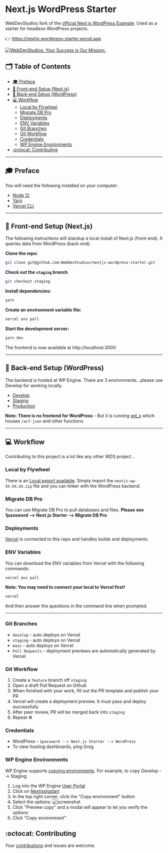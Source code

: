 # Next.js WordPress Starter <!-- omit in toc -->

WebDevStudios fork of the [official Next.js WordPress Example](https://github.com/vercel/next.js/tree/canary/examples/cms-wordpress). Used as a starter for headless WordPress projects.

👉 https://nextjs-wordpress-starter.vercel.app

<a href="https://webdevstudios.com/contact/"><img src="https://webdevstudios.com/wp-content/uploads/2018/04/wds-github-banner.png" alt="WebDevStudios. Your Success is Our Mission."></a>

## 🗂 Table of Contents <!-- omit in toc -->

- [🎓 Preface](#-preface)
- [🚀 Front-end Setup (Next.js)](#-front-end-setup-nextjs)
- [🔧 Back-end Setup (WordPress)](#-back-end-setup-wordpress)
- [💻 Workflow](#-workflow)
  - [Local by Flywheel](#local-by-flywheel)
  - [Migrate DB Pro](#migrate-db-pro)
  - [Deployments](#deployments)
  - [ENV Variables](#env-variables)
  - [Git Branches](#git-branches)
  - [Git Workflow](#git-workflow)
  - [Credentials](#credentials)
  - [WP Engine Environments](#wp-engine-environments)
- [:octocat: Contributing](#octocat-contributing)

---

## 🎓 Preface

You will need the following installed on your computer:

- [Node 12](https://nodejs.org/en/)
- [Yarn](https://yarnpkg.com/)
- [Vercel CLI](https://vercel.com/download)

---

## 🚀 Front-end Setup (Next.js)

The following instructions will standup a local install of Next.js (front-end). It queries data from WordPress (back-end).

**Clone the repo:**

```bash
git clone git@github.com:WebDevStudios/nextjs-wordpress-starter.git
```

**Check out the `staging` branch**

```bash
git checkout staging
```

**Install dependencies:**

```bash
yarn
```

**Create an environment variable file:**

```bash
vercel env pull
```

**Start the development server:**

```bash
yarn dev
```

The frontend is now available at http://localhost:3000

---

## 🔧 Back-end Setup (WordPress)

The backend is hosted at WP Engine. There are 3 environments...please use Develop for working locally.

- [Develop](https://nextjsdevstart.wpengine.com/wp-admin/)
- [Staging](https://nextjsstgstart.wpengine.com/wp-admin/)
- [Production](https://nextjs.wpengine.com/wp-admin)

**Note: There is no frontend for WordPress** - But it is running [wd_s](https://github.com/WebDevStudios/wd_s) which houses `/acf-json` and other functions.

---

## 💻 Workflow

Contributing to this project is a lot like any other WDS project...

### Local by Flywheel

There is an [Local export available](https://drive.google.com/drive/folders/1Ju81KThAUHOuWRNslw_m7xZScwoJYkr0). Simply import the `nextjs-wp-XX.XX.XX.zip` file and you can tinker with the WordPress backend.

### Migrate DB Pro

You can use Migrate DB Pro to pull databases and files. **Please see 1password --> Next.js Starter --> Migrate DB Pro**

### Deployments

[Vercel](https://nextjs-wordpress-starter-gregrickaby.webdevstudios.vercel.app) is connected to this repo and handles builds and deployments.

### ENV Variables

You can download the ENV variables from Vercel with the following commands:

```bash
vercel env pull
```

**Note: You may need to connect your local to Vercel first!**

```bash
vercel
```

And then answer the questions in the command line when prompted.

---

### Git Branches

- `develop` - auto deploys on Vercel
- `staging` - auto deploys on Vercel
- `main` - auto deploys on Vercel
- `Pull Requests` - deployment previews are automatically generated by Vercel

### Git Workflow

1. Create a `feature` branch off `staging`
2. Open a draft Pull Request on Github
3. When finished with your work, fill out the PR template and publish your PR
4. Vercel will create a deployment preview. It must pass and deploy successfully
5. After peer review, PR will be merged back into `staging`
6. Repeat ♻️

### Credentials

- WordPress - `1password --> Next.js Starter --> WordPress`
- To view hosting dashboards, ping Greg

### WP Engine Environments

WP Engine supports [copying environments](https://wpengine.com/support/copy-site/). For example, to copy Develop --> Staging:

1. Log into the WP Engine [User Portal](https://my.wpengine.com/sites)
2. Click on [Nextjsstgstart](https://my.wpengine.com/installs/nextjsstgstart)
3. In the top right corner, click the "Copy environment" button
4. Select the options:
   ![screenshot](https://dl.dropbox.com/s/uvzm2trqbgbpyky/Screen%20Shot%202020-12-21%20at%2011.19.34%20AM.png?dl=0)
5. Click "Preview copy" and a modal will appear to let you verify the options
6. Click "Copy environment"

## :octocat: Contributing

Your [contributions](https://github.com/WebDevStudios/nextjs-wordpress-starter/blob/main/.github/CONTRIBUTING.md) and issues are welcome.
